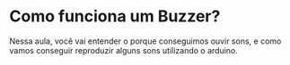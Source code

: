 # Como funciona um Buzzer?

Nessa aula, você vai entender o porque conseguimos ouvir sons, e como vamos conseguir reproduzir alguns sons utilizando o arduino. 
